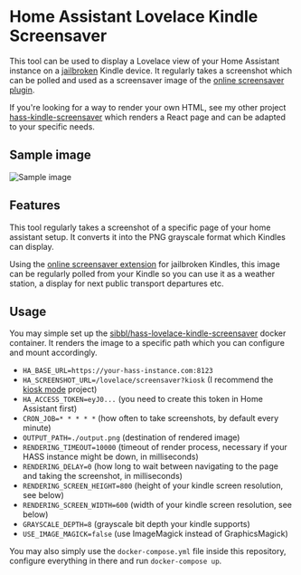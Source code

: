 # Home Assistant Lovelace Kindle Screensaver

This tool can be used to display a Lovelace view of your Home Assistant instance on a [jailbroken](https://www.mobileread.com/forums/showthread.php?t=320564) Kindle device. It regularly takes a screenshot which can be polled and used as a screensaver image of the [online screensaver plugin](https://www.mobileread.com/forums/showthread.php?t=236104).

If you're looking for a way to render your own HTML, see my other project [hass-kindle-screensaver](https://github.com/sibbl/hass-kindle-screensaver) which renders a React page and can be adapted to your specific needs.

## Sample image

![Sample image](https://raw.githubusercontent.com/sibbl/hass-lovelace-kindle-screensaver/main/assets/sample.png)

## Features

This tool regularly takes a screenshot of a specific page of your home assistant setup. It converts it into the PNG grayscale format which Kindles can display.

Using the [online screensaver extension](https://www.mobileread.com/forums/showthread.php?t=236104) for jailbroken Kindles, this image can be regularly polled from your Kindle so you can use it as a weather station, a display for next public transport departures etc.

## Usage

You may simple set up the [sibbl/hass-lovelace-kindle-screensaver](https://hub.docker.com/r/sibbl/hass-lovelace-kindle-screensaver) docker container. It renders the image to a specific path which you can configure and mount accordingly.

- `HA_BASE_URL=https://your-hass-instance.com:8123`
- `HA_SCREENSHOT_URL=/lovelace/screensaver?kiosk` (I recommend the [kiosk mode](https://github.com/maykar/kiosk-mode) project)
- `HA_ACCESS_TOKEN=eyJ0...` (you need to create this token in Home Assistant first)
- `CRON_JOB=* * * * *` (how often to take screenshots, by default every minute)
- `OUTPUT_PATH=./output.png` (destination of rendered image)
- `RENDERING_TIMEOUT=10000` (timeout of render process, necessary if your HASS instance might be down, in milliseconds)
- `RENDERING_DELAY=0` (how long to wait between navigating to the page and taking the screenshot, in milliseconds)
- `RENDERING_SCREEN_HEIGHT=800` (height of your kindle screen resolution, see below)
- `RENDERING_SCREEN_WIDTH=600` (width of your kindle screen resolution, see below)
- `GRAYSCALE_DEPTH=8` (grayscale bit depth your kindle supports)
- `USE_IMAGE_MAGICK=false` (use ImageMagick instead of GraphicsMagick)

You may also simply use the `docker-compose.yml` file inside this repository, configure everything in there and run `docker-compose up`.
